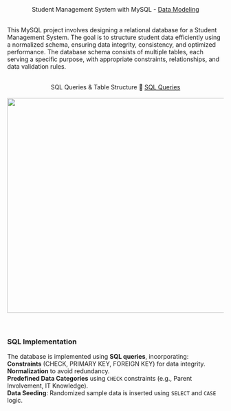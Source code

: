 <div align="center">
Student Management System with MySQL - <a href='https://github.com/1adityakadam/normalised_dataset_for_sms/blob/main/model%20schematic.png'>Data Modeling</a>
</div>
<br>

This MySQL project involves designing a relational database for a Student Management System. The goal is to structure student data efficiently using a normalized schema, ensuring data integrity, consistency, and optimized performance.
The database schema consists of multiple tables, each serving a specific purpose, with appropriate constraints, relationships, and data validation rules.

<br>
<div align="center">
SQL Queries & Table Structure
🔗 <a href='https://github.com/1adityakadam/normalised_dataset_for_sms/blob/main/query%20for%20normalized%20tables.sql'>SQL Queries</a>

</div>

<br>
<div align='center'>

<img src='https://github.com/user-attachments/assets/297ef946-fee8-46b3-9079-3f01278bfa46' style='width:700px;height:500px'>
</div>

<br>
<br>



### **SQL Implementation**
The database is implemented using **SQL queries**, incorporating:  
**Constraints** (CHECK, PRIMARY KEY, FOREIGN KEY) for data integrity.  
**Normalization** to avoid redundancy.  
**Predefined Data Categories** using `CHECK` constraints (e.g., Parent Involvement, IT Knowledge).  
**Data Seeding**: Randomized sample data is inserted using `SELECT` and `CASE` logic.  





